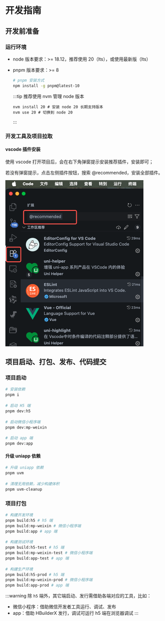 # 开发指南

## 开发前准备

### 运行环境

- node 版本要求：>= 18.12，推荐使用 20（lts），或使用最新版（lts）
- pnpm 版本要求：>= 8

  ```bash
  # pnpm 安装方式
  npm install -g pnpm@latest-10
  ```
  :::tip
  推荐使用 nvm 管理 node 版本
  ```
  nvm install 20 # 安装 node 20 长期支持版本
  nvm use 20 # 切换到 node 20
  ```
  :::

### 开发工具及项目拉取

#### vscode 插件安装
使用 vscode 打开项目后，会在右下角弹窗提示安装推荐插件，安装即可；

若没有弹窗提示，点击左侧插件按钮，搜索 @recommended，安装全部插件。

![vscode 插件](../assets/vscode-plugin.jpg)

## 项目启动、打包、发布、代码提交

### 项目启动

```bash
# 安装依赖
pnpm i

# 启动 H5 端
pnpm dev:h5

# 启动微信小程序端
pnpm dev:mp-weixin

# 启动 app 端
pnpm dev:app
```

#### 升级 uniapp 依赖

```bash
# 升级 uniapp 依赖
pnpm uvm

# 清理无用依赖，减少构建体积
pnpm uvm-cleanup
```

### 项目打包

```bash
# 构建开发环境
pnpm build:h5 # h5 端
pnpm build:mp-weixin # 微信小程序端
pnpm build:app # app 端

# 构建测试环境
pnpm build:h5-test # h5 端
pnpm build:mp-weixin-test # 微信小程序端
pnpm build:app-test # app 端

# 构建生产环境
pnpm build:h5-prod # h5 端
pnpm build:mp-weixin-prod # 微信小程序端
pnpm build:app-prod # app 端

```

:::warning
除 `h5` 端外，其它端启动、发行需借助各端对应的工具，比如：
- 微信小程序：借助微信开发者工具运行、调试、发布
- app：借助 HBuilderX 发行，调试可运行 h5 端在浏览器调试
:::

